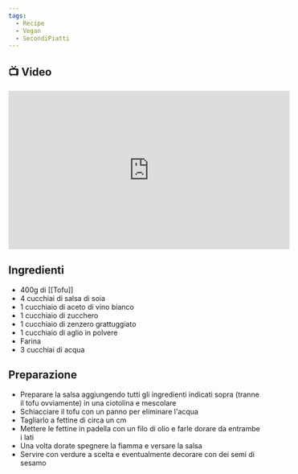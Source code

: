 ```yaml
---
tags:
  - Recipe
  - Vegan
  - SecondiPiatti
---
```



## 📺 Video

<div class="iframe-container">
  <iframe width="560" height="315" src="https://www.youtube.com/embed/avhHGv_9Ct4" title="YouTube video player" frameborder="0" allow="accelerometer; autoplay; clipboard-write; encrypted-media; gyroscope; picture-in-picture" allowfullscreen></iframe>
</div>

## Ingredienti
* 400g di [[Tofu]]
* 4 cucchiai di salsa di soia
* 1 cucchiaio di aceto di vino bianco
* 1 cucchiaio di zucchero 
* 1 cucchiaio di zenzero grattuggiato 
* 1 cucchiaio di aglio in polvere
* Farina 
* 3 cucchiai di acqua


## Preparazione
* Preparare la salsa aggiungendo tutti gli ingredienti indicati sopra (tranne il tofu ovviamente) in una ciotolina e mescolare
* Schiacciare il tofu con un panno per eliminare l'acqua
* Tagliarlo a fettine di circa un cm
* Mettere le fettine in padella con un filo di olio e farle dorare da entrambe i lati
* Una volta dorate spegnere la fiamma e versare la salsa
* Servire con verdure a scelta e eventualmente decorare con dei semi di sesamo
